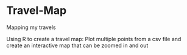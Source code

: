 # Travel-Map
Mapping my travels 

Using R to create a travel map: Plot multiple points from a csv file and create an interactive map that can be zoomed in and out
